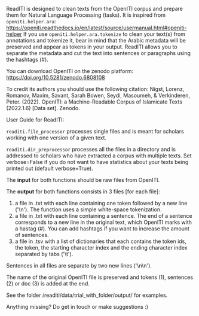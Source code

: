ReadITI is designed to clean texts from the OpenITI corpus and prepare them for Natural Language Processing (tasks).
It is inspired from `openiti.helper.ara`:
https://openiti.readthedocs.io/en/latest/source/usermanual.html#openiti-helper
If you use `openiti.helper.ara.tokenize` to clean your text(s) from annotations and tokenize it, bear in mind that the Arabic metadata will be preserved and appear as tokens in your output. ReadITI allows you to separate the metadata and cut the text into sentences or paragraphs using the hashtags (#).

You can download OpenITI on the zenodo platform:
https://doi.org/10.5281/zenodo.6808108

To credit its authors you should use the following citation:
Nigst, Lorenz, Romanov, Maxim, Savant, Sarah Bowen, Seydi, Masoumeh, & Verkinderen, Peter. (2022). OpenITI: a Machine-Readable Corpus of Islamicate Texts (2022.1.6) [Data set]. Zenodo. 

User Guide for ReadITI:

`readiti.file_processor` processes single files and is meant for scholars working with one version of a given text.

`readiti.dir_preprocessor` processes all the files in a directory and is addressed to scholars who have extracted a corpus with multiple texts. Set verbose=False if you do not want to have statistics about your texts being printed out (default verbose=True).

The **input** for both functions should be raw files from OpenITI.

The **output** for both functions consists in 3 files [for each file]:
1. a file in .txt with each line containing one token followed by a new line ('\n'). The function uses a simple white-space tokenization.
2. a file in .txt with each line containing a sentence. The end of a sentence corresponds to a new line in the original text, which OpenITI marks with a hastag (#). You can add hashtags if you want to increase the amount of sentences.
3. a file in .tsv with a list of dictionaries that each contains the token ids, the token, the starting character index and the ending character index separated by tabs ('\t').

Sentences in all files are separate by two new lines ('\n\n').

The name of the original OpenITI file is preserved and tokens (1), sentences (2) or doc (3) is added at the end.

See the folder /readiti/data/trial_with_folder/output/ for examples.

Anything missing? Do get in touch or make suggestions :)